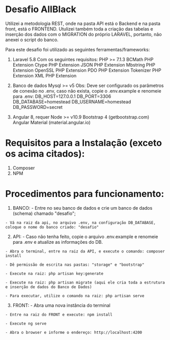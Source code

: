 # Desafio AllBlack

Utilizei a metodologia REST, onde na pasta API está o Backend  e na pasta front, está o FRONTEND.
Utulizei também toda a criação das tabelas e inserção dos dados com o MIGRATION do próprio LARAVEL, portanto, não anexei o script do banco.

Para este desafio foi utilizado as seguintes ferramentas/frameworks:

  1) Laravel 5.8
    Com os seguintes requisitos:
        PHP >= 7.1.3
        BCMath PHP Extension
        Ctype PHP Extension
        JSON PHP Extension
        Mbstring PHP Extension
        OpenSSL PHP Extension
        PDO PHP Extension
        Tokenizer PHP Extension
        XML PHP Extension
        
  2) Banco de dados Mysql >= v5
    Obs: Deve ser configurado os parâmetros de conexão no .env, caso não exista, copie o .env.example e renomeie para .env: 
      DB_HOST=127.0.0.1
      DB_PORT=3306
      DB_DATABASE=homestead
      DB_USERNAME=homestead
      DB_PASSWORD=secret
      
  3) Angular 8, requer Node >= v10.9
    Bootstrap 4 (getbootstrap.com)
    Angular Material (material.angular.io)
      
# Requisitos para a Instalação (exceto os acima citados):
  1) Composer
  2) NPM 
      
# Procedimentos para funcionamento:
  1) BANCO:
    - Entre no seu banco de dados e crie um banco de dados (schema) chamado "desafio";
    
    - Vá na raiz da api, no arquivo .env, na configuração DB_DATABASE, coloque o nome do banco criado: "desafio"
    
  2) API:
    - Caso não tenha feito, copie o arquivo .env.example e renomeie para .env e atualize as informações do DB.
    
    - Abra o terminal, entre na raiz da API, e execute o comando: composer install
    
    - Dê permissão de escrita nas pastas: "storage" e "bootstrap"
    
    - Execute na raiz: php artisan key:generate
    
    - Execute na raiz: php artisan migrate (aqui ele cria toda a estrutura e inserção de dados do Banco de Dados)
    
    - Para executar, utilize o comando na raiz: php artisan serve
    
  3) FRONT:
    - Abra uma nova instância do terminal
    
    - Entre na raiz do FRONT e execute: npm install
    
    - Execute ng serve
    
    - Abra o browser e informe o endereço: http://localhost:4200
    
  
